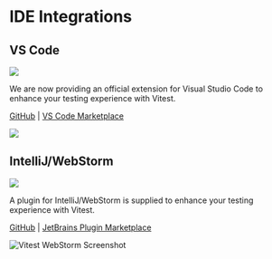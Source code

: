 # IDE Integrations

## VS Code

<p text-center>
<img src="https://raw.githubusercontent.com/vitest-dev/vscode/main/img/cover.png" w-80>
</p>

We are now providing an official extension for Visual Studio Code to enhance your testing experience with Vitest.

[GitHub](https://github.com/vitest-dev/vscode) | [VS Code Marketplace](https://marketplace.visualstudio.com/items?itemName=ZixuanChen.vitest-explorer)

![](https://i.ibb.co/bJCbCf2/202203292020.gif)

## IntelliJ/WebStorm

<p text-center>
<img src="https://raw.githubusercontent.com/linux-china/vitest-jetbrains-plugin/main/banner.png" w-80>
</p>

A plugin for IntelliJ/WebStorm is supplied to enhance your testing experience with Vitest.

[GitHub](https://github.com/linux-china/vitest-jetbrains-plugin) | [JetBrains Plugin Marketplace](https://plugins.jetbrains.com/plugin/19220-vitest-runner)

![Vitest WebStorm Screenshot](https://raw.githubusercontent.com/linux-china/vitest-jetbrains-plugin/main/screenshot.png)
